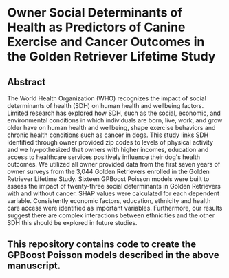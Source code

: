 # Owner Social Determinants of Health as Predictors of Canine Exercise and Cancer Outcomes in the Golden Retriever Lifetime Study

## Abstract
The World Health Organization (WHO) recognizes the impact of social determinants of health (SDH) on human health and wellbeing factors. Limited research has explored how SDH, such as the social, economic, and environmental conditions in which individuals are born, live, work, and grow older have on human health and wellbeing, shape exercise behaviors and chronic health conditions such as cancer in dogs. This study links SDH identified through owner provided zip codes to levels of physical activity and we hy-pothesized that owners with higher incomes, education and access to healthcare services positively influence their dog's health outcomes. We utilized all owner provided data from the first seven years of owner surveys from the 3,044 Golden Retrievers enrolled in the Golden Retriever Lifetime Study. Sixteen GPBoost Poisson models were built to assess the impact of twenty-three social determinants in Golden Retrievers with and without cancer. SHAP values were calculated for each dependent variable. Consistently economic factors, education, ethnicity and health care access were identified as important variables. Furthermore, our results suggest there are complex interactions between ethnicities and the other SDH this should be explored in future studies.

## This repository contains code to create the GPBoost Poisson models described in the above manuscript.
